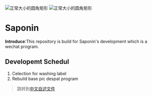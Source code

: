 ![正常大小的圆角矩形](https://img.shields.io/badge/plantform-wechat-green)
![正常大小的圆角矩形](https://img.shields.io/badge/license-GPL--3.0-blue)

# Saponin 

**Introduce**:This repository is build for Saponin's development which is a wechat program. 
## Developemt Schedul
1. Celection for washing label
2. Rebuild base pic despat program

> 跳转到[中文自述文件](https://github.com/Reagan1947/Saponin/blob/master/README_zh.md)
